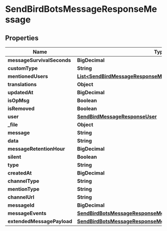 

# SendBirdBotsMessageResponseMessage


## Properties

| Name | Type | Description | Notes |
|------------ | ------------- | ------------- | -------------|
|**messageSurvivalSeconds** | **BigDecimal** |  |  [optional] |
|**customType** | **String** |  |  [optional] |
|**mentionedUsers** | [**List&lt;SendBirdMessageResponseMentionedUsersInner&gt;**](SendBirdMessageResponseMentionedUsersInner.md) |  |  [optional] |
|**translations** | **Object** |  |  [optional] |
|**updatedAt** | **BigDecimal** |  |  [optional] |
|**isOpMsg** | **Boolean** |  |  [optional] |
|**isRemoved** | **Boolean** |  |  [optional] |
|**user** | [**SendBirdMessageResponseUser**](SendBirdMessageResponseUser.md) |  |  [optional] |
|**_file** | **Object** |  |  [optional] |
|**message** | **String** |  |  [optional] |
|**data** | **String** |  |  [optional] |
|**messageRetentionHour** | **BigDecimal** |  |  [optional] |
|**silent** | **Boolean** |  |  [optional] |
|**type** | **String** |  |  [optional] |
|**createdAt** | **BigDecimal** |  |  [optional] |
|**channelType** | **String** |  |  [optional] |
|**mentionType** | **String** |  |  [optional] |
|**channelUrl** | **String** |  |  [optional] |
|**messageId** | **BigDecimal** |  |  [optional] |
|**messageEvents** | [**SendBirdBotsMessageResponseMessageMessageEvents**](SendBirdBotsMessageResponseMessageMessageEvents.md) |  |  [optional] |
|**extendedMessagePayload** | [**SendBirdBotsMessageResponseMessageExtendedMessagePayload**](SendBirdBotsMessageResponseMessageExtendedMessagePayload.md) |  |  [optional] |




